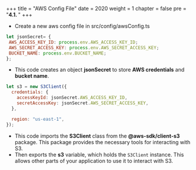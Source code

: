 +++
title = "AWS Config File"
date = 2020
weight = 1
chapter = false
pre = "<b>4.1. </b>"
+++

- Create a new aws config file in src/config/awsConfig.ts

```js
let jsonSecret= {
 AWS_ACCESS_KEY_ID: process.env.AWS_ACCESS_KEY_ID;
 AWS_SECRET_ACCESS_KEY: process.env.AWS_SECRET_ACCESS_KEY;
 BUCKET_NAME: process.env.BUCKET_NAME;
};
```

- This code creates an object **jsonSecret** to store **AWS credentials** and **bucket name**.

```js
let s3 = new S3Client({
  credentials: {
    accessKeyId: jsonSecret.AWS_ACCESS_KEY_ID,
    secretAccessKey: jsonSecret.AWS_SECRET_ACCESS_KEY,
  },

  region: "us-east-1",
});
```

- This code imports the **S3Client** class from the **@aws-sdk/client-s3** package. This package provides the necessary tools for interacting with S3.
- Then exports the **s3** variable, which holds the `S3Client` instance. This allows other parts of your application to use it to interact with S3.
